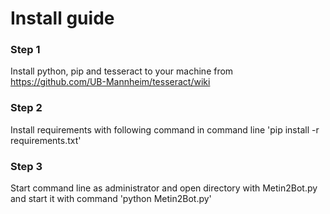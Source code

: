# Install guide

### Step 1
Install python, pip and tesseract to your machine from https://github.com/UB-Mannheim/tesseract/wiki

### Step 2
Install requirements with following command in command line 'pip install -r requirements.txt'

### Step 3
Start command line as administrator and open directory with Metin2Bot.py and start it with command 'python  Metin2Bot.py'
